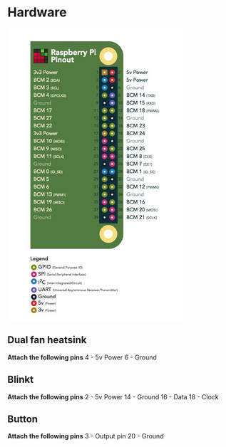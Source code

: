 # Hardware
![Alt text](/docs/images/pinout.png?raw=true "Raspberry Pi 4B Pinout")

## Dual fan heatsink 
**Attach the following pins** 
4 - 5v Power
6 - Ground 

## Blinkt 
**Attach the following pins** 
2 - 5v Power
14 - Ground 
16 - Data
18 - Clock 

## Button
**Attach the following pins** 
3 - Output pin 
20 - Ground 
